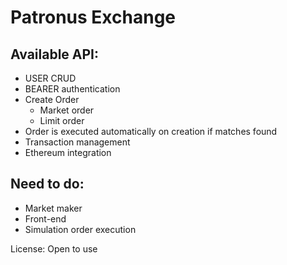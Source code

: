 # Patronus Exchange

## Available API:

- USER CRUD
- BEARER authentication
- Create Order
  - Market order
  - Limit order
- Order is executed automatically on creation if matches found
- Transaction management
- Ethereum integration


## Need to do:
- Market maker
- Front-end
- Simulation order execution



License: Open to use 